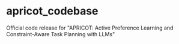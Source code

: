 # apricot_codebase
Official code release for "APRICOT: Active Preference Learning and Constraint-Aware Task Planning with LLMs"
